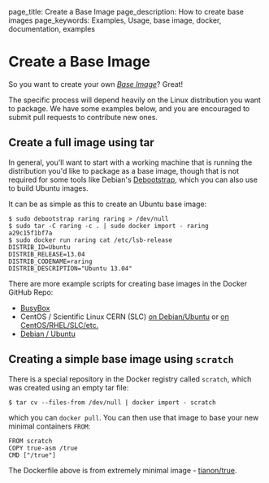 page_title: Create a Base Image
page_description: How to create base images
page_keywords: Examples, Usage, base image, docker, documentation, examples

# Create a Base Image

So you want to create your own [*Base Image*](
/terms/image/#base-image-def)? Great!

The specific process will depend heavily on the Linux distribution you
want to package. We have some examples below, and you are encouraged to
submit pull requests to contribute new ones.

## Create a full image using tar

In general, you'll want to start with a working machine that is running
the distribution you'd like to package as a base image, though that is
not required for some tools like Debian's
[Debootstrap](https://wiki.debian.org/Debootstrap), which you can also
use to build Ubuntu images.

It can be as simple as this to create an Ubuntu base image:

    $ sudo debootstrap raring raring > /dev/null
    $ sudo tar -C raring -c . | sudo docker import - raring
    a29c15f1bf7a
    $ sudo docker run raring cat /etc/lsb-release
    DISTRIB_ID=Ubuntu
    DISTRIB_RELEASE=13.04
    DISTRIB_CODENAME=raring
    DISTRIB_DESCRIPTION="Ubuntu 13.04"

There are more example scripts for creating base images in the Docker
GitHub Repo:

 - [BusyBox](https://github.com/rayzhoull/moby/api/blob/master/contrib/mkimage-busybox.sh)
 - CentOS / Scientific Linux CERN (SLC) [on Debian/Ubuntu](
   https://github.com/rayzhoull/moby/api/blob/master/contrib/mkimage-rinse.sh) or
   [on CentOS/RHEL/SLC/etc.](
   https://github.com/rayzhoull/moby/api/blob/master/contrib/mkimage-yum.sh)
 - [Debian / Ubuntu](
   https://github.com/rayzhoull/moby/api/blob/master/contrib/mkimage-debootstrap.sh)

## Creating a simple base image using `scratch`

There is a special repository in the Docker registry called `scratch`, which
was created using an empty tar file:

    $ tar cv --files-from /dev/null | docker import - scratch

which you can `docker pull`. You can then use that
image to base your new minimal containers `FROM`:

    FROM scratch
    COPY true-asm /true
    CMD ["/true"]

The Dockerfile above is from extremely minimal image - [tianon/true](
https://github.com/tianon/dockerfiles/tree/master/true).
